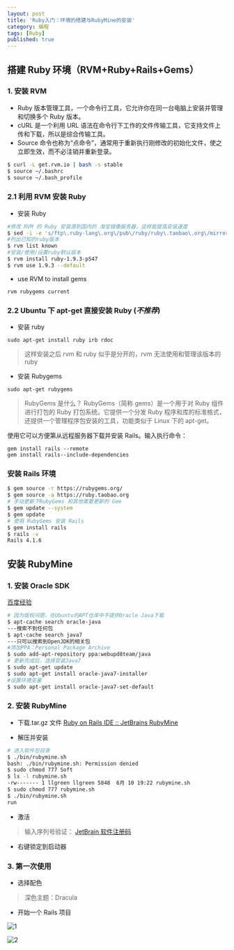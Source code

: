 ```yaml
---
layout: post
title: 'Ruby入门：环境的搭建与RubyMine的安装'
category: 编程
tags: [Ruby]
published: true
---
```


## 搭建 Ruby 环境（RVM+Ruby+Rails+Gems）

### 1. 安装 RVM

- Ruby 版本管理工具，一个命令行工具，它允许你在同一台电脑上安装并管理和切换多个 Ruby 版本。
- cURL 是一个利用 URL 语法在命令行下工作的文件传输工具，它支持文件上传和下载，所以是综合传输工具。
- Source 命令也称为“点命令”，通常用于重新执行刚修改的初始化文件，使之立即生效，而不必注销并重新登录。

```sh
$ curl -L get.rvm.io | bash -s stable
$ source ~/.bashrc
$ source ~/.bash_profile
```

### 2.1 利用 RVM 安装 Ruby

- 安装 Ruby

```sh
#修改 RVM 的 Ruby 安装源到国内的 淘宝镜像服务器，这样能提高安装速度
$ sed -i -e 's/ftp\.ruby-lang\.org\/pub\/ruby/ruby\.taobao\.org\/mirrors\/ruby/g' ~/.rvm/config/db
#列出已知的ruby版本
$ rvm list known
#安装/使用/设置ruby默认版本
$ rvm install ruby-1.9.3-p547
$ rvm use 1.9.3 --default
```

- use RVM to install gems

`rvm rubygems current`

### 2.2 Ubuntu 下 apt-get 直接安装 Ruby (_不推荐_)

- 安装 ruby

`sudo apt-get install ruby irb rdoc`

> 这样安装之后 rvm 和 ruby 似乎是分开的，rvm 无法使用和管理该版本的 ruby

- 安装 Rubygems

`sudo apt-get rubygems`

> RubyGems 是什么？
> RubyGems（简称 gems）是一个用于对 Ruby 组件进行打包的 Ruby 打包系统。它提供一个分发 Ruby 程序和库的标准格式，还提供一个管理程序包安装的工具，功能类似于 Linux 下的 apt-get。

使用它可以方便第从远程服务器下载并安装 Rails。输入执行命令：

```
gem install rails --remote
gem install rails--include-dependencies
```

### 安装 Rails 环境

```sh
$ gem source -r https://rubygems.org/
$ gem source -a https://ruby.taobao.org
# 手动更新下RubyGems 和其他需要更新的 Gem
$ gem update --system
$ gem update
# 使用 RubyGems 安装 Rails
$ gem install rails
$ rails -v
Rails 4.1.6
```

## 安装 RubyMine

### 1. 安装 Oracle SDK

[百度经验](http://jingyan.baidu.com/article/7f766daf5e20944101e1d02b.html)

```sh
# 因为版权问题，在Ubuntu的APT仓库中不提供Oracle Java下载
$ apt-cache search oracle-java　
---搜索不到任何包
$ apt-cache search java7
---只可以搜索到OpenJDK的相关包
#添加PPA：Personal Package Archive
$ sudo add-apt-repository ppa:webupd8team/java
# 更新完成后，选择安装Java7
$ sudo apt-get update
$ sudo apt-get install oracle-java7-installer
#设置环境变量
$ sudo apt-get install oracle-java7-set-default
```

### 2. 安装 RubyMine

- 下载.tar.gz 文件
  [Ruby on Rails IDE :: JetBrains RubyMine](http://www.jetbrains.com/ruby/)

- 解压并安装

```sh
# 进入软件包目录
$ ./bin/rubymine.sh
bash: ./bin/rubymine.sh: Permission denied
$ sudo chmod 777 Soft
$ ls -l rubymine.sh
-rw------- 1 llgreen llgreen 5848  6月 10 19:22 rubymine.sh
$ sudo chmod 777 rubymine.sh
$ ./bin/rubymine.sh
run
```

- 激活

> 输入序列号验证：
> [JetBrain 软件注册码](http://peter2009.iteye.com/blog/1975994)

- 右键锁定到启动器

### 3. 第一次使用

- 选择配色

> 深色主题：Dracula

- 开始一个 Rails 项目

![1](https://raw.githack.com/JimmyLv/images/master/images/tech/0926-1.png)

![2](https://raw.githack.com/JimmyLv/images/master/images/tech/0926-2.png)
